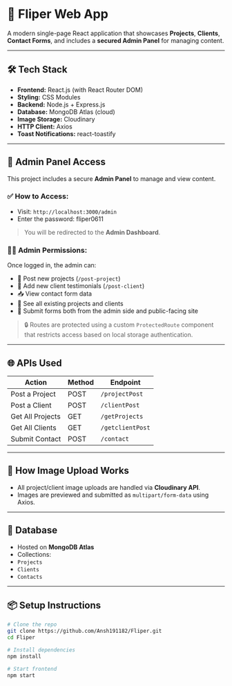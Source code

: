 # 🚀 Fliper Web App

A modern single-page React application that showcases **Projects**, **Clients**, **Contact Forms**, and includes a **secured Admin Panel** for managing content.

---

## 🛠️ Tech Stack

- **Frontend:** React.js (with React Router DOM)
- **Styling:** CSS Modules
- **Backend:** Node.js + Express.js
- **Database:** MongoDB Atlas (cloud)
- **Image Storage:** Cloudinary
- **HTTP Client:** Axios
- **Toast Notifications:** react-toastify

---

## 🔐 Admin Panel Access

This project includes a secure **Admin Panel** to manage and view content.

### ✅ How to Access:

- Visit: `http://localhost:3000/admin`
- Enter the password:
fliper0611
> You will be redirected to the **Admin Dashboard**.

### 👨‍💼 Admin Permissions:

Once logged in, the admin can:

- 📌 Post new projects (`/post-project`)
- 👤 Add new client testimonials (`/post-client`)
- 📥 View contact form data
- 📂 See all existing projects and clients
- 📝 Submit forms both from the admin side and public-facing site

> 🔒 Routes are protected using a custom `ProtectedRoute` component that restricts access based on local storage authentication.

---

## 🌐 APIs Used

| Action            | Method | Endpoint                      |
|-------------------|--------|-------------------------------|
| Post a Project    | POST   | `/projectPost`                |
| Post a Client     | POST   | `/clientPost`                 |
| Get All Projects  | GET    | `/getProjects`                |
| Get All Clients   | GET    | `/getclientPost`              |
| Submit Contact    | POST   | `/contact`                    |

---

## 🧠 How Image Upload Works

- All project/client image uploads are handled via **Cloudinary API**.
- Images are previewed and submitted as `multipart/form-data` using Axios.

---

## 💾 Database

- Hosted on **MongoDB Atlas**
- Collections:
- `Projects`
- `Clients`
- `Contacts`

---

## 📦 Setup Instructions

```bash
# Clone the repo
git clone https://github.com/Ansh191182/Fliper.git
cd Fliper

# Install dependencies
npm install

# Start frontend
npm start
